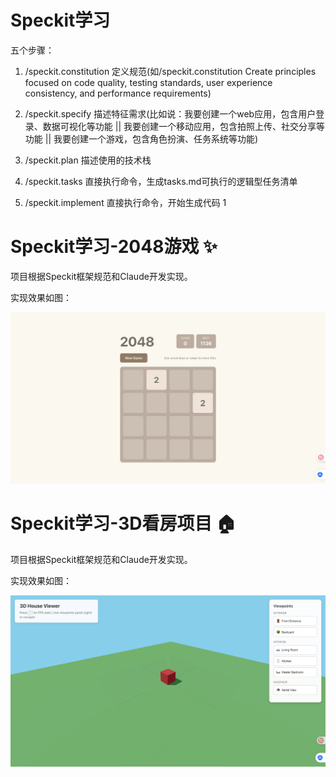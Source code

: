 # Speckit学习

五个步骤：
1. /speckit.constitution 定义规范(如/speckit.constitution Create principles focused on code quality, testing standards, user experience consistency, and performance requirements)

2. /speckit.specify 描述特征需求(比如说：我要创建一个web应用，包含用户登录、数据可视化等功能 || 我要创建一个移动应用，包含拍照上传、社交分享等功能 || 我要创建一个游戏，包含角色扮演、任务系统等功能)

3. /speckit.plan 描述使用的技术栈

4. /speckit.tasks 直接执行命令，生成tasks.md可执行的逻辑型任务清单

5. /speckit.implement 直接执行命令，开始生成代码 1



# Speckit学习-2048游戏 :sparkles:

项目根据Speckit框架规范和Claude开发实现。

实现效果如图：

![alt text](image.png)

# Speckit学习-3D看房项目 :house:

项目根据Speckit框架规范和Claude开发实现。

实现效果如图：

![alt text](image-1.png)